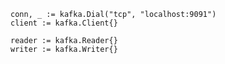 	conn, _ := kafka.Dial("tcp", "localhost:9091")
	client := kafka.Client{}
	
	reader := kafka.Reader{}
	writer := kafka.Writer{}
